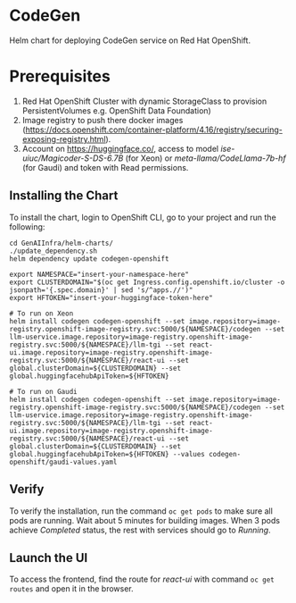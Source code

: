 # CodeGen

Helm chart for deploying CodeGen service on Red Hat OpenShift.

# Prerequisites

1. Red Hat OpenShift Cluster with dynamic StorageClass to provision PersistentVolumes e.g. OpenShift Data Foundation)
2. Image registry to push there docker images (https://docs.openshift.com/container-platform/4.16/registry/securing-exposing-registry.html).
3. Account on https://huggingface.co/, access to model _ise-uiuc/Magicoder-S-DS-6.7B_ (for Xeon) or _meta-llama/CodeLlama-7b-hf_ (for Gaudi) and token with Read permissions.

## Installing the Chart

To install the chart, login to OpenShift CLI, go to your project and run the following:

```console
cd GenAIInfra/helm-charts/
./update_dependency.sh
helm dependency update codegen-openshift

export NAMESPACE="insert-your-namespace-here"
export CLUSTERDOMAIN="$(oc get Ingress.config.openshift.io/cluster -o jsonpath='{.spec.domain}' | sed 's/^apps.//')"
export HFTOKEN="insert-your-huggingface-token-here"

# To run on Xeon
helm install codegen codegen-openshift --set image.repository=image-registry.openshift-image-registry.svc:5000/${NAMESPACE}/codegen --set llm-uservice.image.repository=image-registry.openshift-image-registry.svc:5000/${NAMESPACE}/llm-tgi --set react-ui.image.repository=image-registry.openshift-image-registry.svc:5000/${NAMESPACE}/react-ui --set global.clusterDomain=${CLUSTERDOMAIN} --set global.huggingfacehubApiToken=${HFTOKEN}

# To run on Gaudi
helm install codegen codegen-openshift --set image.repository=image-registry.openshift-image-registry.svc:5000/${NAMESPACE}/codegen --set llm-uservice.image.repository=image-registry.openshift-image-registry.svc:5000/${NAMESPACE}/llm-tgi --set react-ui.image.repository=image-registry.openshift-image-registry.svc:5000/${NAMESPACE}/react-ui --set global.clusterDomain=${CLUSTERDOMAIN} --set global.huggingfacehubApiToken=${HFTOKEN} --values codegen-openshift/gaudi-values.yaml
```

## Verify

To verify the installation, run the command `oc get pods` to make sure all pods are running. Wait about 5 minutes for building images. When 3 pods achieve _Completed_ status, the rest with services should go to _Running_.

## Launch the UI

To access the frontend, find the route for _react-ui_ with command `oc get routes` and open it in the browser.
